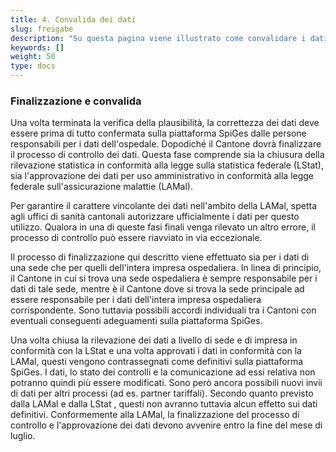 ```yaml
---
title: 4. Convalida dei dati 
slug: freigabe
description: "Su questa pagina viene illustrato come convalidare i dati importati dalle sedi degli ospedali del proprio Cantone sulla piattaforma SpiGes."
keywords: []
weight: 50
type: docs
---
```


### Finalizzazione e convalida

Una volta terminata la verifica della plausibilità, la correttezza dei dati deve essere prima di tutto confermata sulla piattaforma SpiGes dalle persone responsabili per i dati dell'ospedale. Dopodiché il Cantone dovrà finalizzare il processo di controllo dei dati. Questa fase comprende sia la chiusura della rilevazione statistica in conformità alla legge sulla statistica federale (LStat), sia l'approvazione dei dati per uso amministrativo in conformità alla legge federale sull'assicurazione malattie (LAMal).

Per garantire il carattere vincolante dei dati nell'ambito della LAMal, spetta agli uffici di sanità cantonali autorizzare ufficialmente i dati per questo utilizzo. Qualora in una di queste fasi finali venga rilevato un altro errore, il processo di controllo può essere riavviato in via eccezionale.

Il processo di finalizzazione qui descritto viene effettuato sia per i dati di una sede che per quelli dell'intera impresa ospedaliera. In linea di principio, il Cantone in cui si trova una sede ospedaliera è sempre responsabile per i dati di tale sede, mentre è il Cantone dove si trova la sede principale ad essere responsabile per i dati dell'intera impresa ospedaliera corrispondente. Sono tuttavia possibili accordi individuali tra i Cantoni con eventuali conseguenti adeguamenti sulla piattaforma SpiGes.

Una volta chiusa la rilevazione dei dati a livello di sede e di impresa in conformità con la LStat e una volta approvati i dati in conformità con la LAMal, questi vengono contrassegnati come definitivi sulla piattaforma SpiGes. I dati, lo stato dei controlli e la comunicazione ad essi relativa non potranno quindi più essere modificati. Sono però ancora possibili nuovi invii di dati per altri processi (ad es. partner tariffali). Secondo quanto previsto dalla LAMal e dalla LStat , questi non avranno tuttavia alcun effetto sui dati definitivi. Conformemente alla LAMal, la finalizzazione del processo di controllo e l'approvazione dei dati  devono avvenire entro la fine del mese di luglio.
